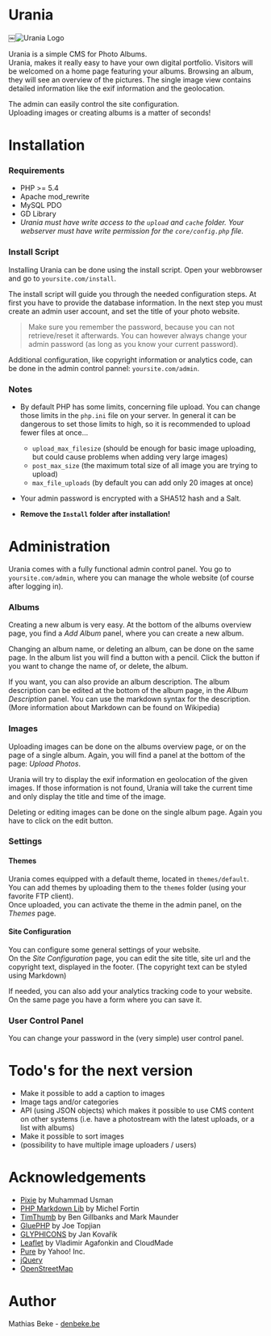 Urania
======

￼![Urania Logo](http://denbeke.be/urania/img/logo.png)

Urania is a simple CMS for Photo Albums.  
Urania, makes it really easy to have your own digital portfolio.
Visitors will be welcomed on a home page featuring your albums.
Browsing an album, they will see an overview of the pictures.
The single image view contains detailed information like the exif
information and the geolocation.

The admin can easily control the site configuration.  
Uploading images or creating albums is a matter of seconds!



Installation
============

### Requirements ###

* PHP >= 5.4
* Apache mod_rewrite
* MySQL PDO
* GD Library
* *Urania must have write access to the `upload` and `cache` folder. Your webserver must have write permission for the `core/config.php` file.*


### Install Script ###

Installing Urania can be done using the install script.
Open your webbrowser and go to `yoursite.com/install`.

The install script will guide you through the needed configuration steps.
At first you have to provide the database information.
In the next step you must create an admin user account, and set the title of your photo website.

> Make sure you remember the password, because you can not retrieve/reset it afterwards. You can however always change your admin password (as long as you know your current password).

Additional configuration, like copyright information or analytics code,
can be done in the admin control pannel: `yoursite.com/admin`. 


### Notes ###

* By default PHP has some limits, concerning file upload.
  You can change those limits in the `php.ini` file on your server. In general it can be dangerous to set those limits to high, so it is recommended to upload fewer files at once...
	* `upload_max_filesize` (should be enough for basic image uploading, but could cause problems when adding very large images)
	* `post_max_size` (the maximum total size of all image you are trying to upload)
	* `max_file_uploads` (by default you can add only 20 images at once)
	
* Your admin password is encrypted with a SHA512 hash and a Salt.

* **Remove the `Install` folder after installation!**



Administration
==============

Urania comes with a fully functional admin control panel.
You go to `yoursite.com/admin`, where you can manage the whole website (of course after logging in).

### Albums ###

Creating a new album is very easy.
At the bottom of the albums overview page, you find a *Add Album* panel, where you can create a new album.

Changing an album name, or deleting an album, can be done on the same page.
In the album list you will find a button with a pencil.
Click the button if you want to change the name of, or delete, the album.

If you want, you can also provide an album description.
The album description can be edited at the bottom of the album page, in the *Album Description* panel.
You can use the markdown syntax for the description. (More information about Markdown can be found on Wikipedia)

### Images ###

Uploading images can be done on the albums overview page,
or on the page of a single album.
Again, you will find a panel at the bottom of the page: *Upload Photos*.

Urania will try to display the exif information en geolocation of the given images.
If those information is not found,
Urania will take the current time and only display the title and time of the image.

Deleting or editing images can be done on the single album page.
Again you have to click on the edit button.


### Settings ###


#### Themes ####

Urania comes equipped with a default theme, located in `themes/default`.
You can add themes by uploading them to the `themes` folder (using your favorite FTP client).  
Once uploaded, you can activate the theme in the admin panel, on the *Themes* page.

#### Site Configuration ####

You can configure some general settings of your website.  
On the *Site Configuration* page, you can edit the site title,
site url and the copyright text, displayed in the footer. (The copyright text can be styled using Markdown)

If needed, you can also add your analytics tracking code to your website.
On the same page you have a form where you can save it.


### User Control Panel ###

You can change your password in the (very simple) user control panel.



Todo's for the next version
=========================

* Make it possible to add a caption to images
* Image  tags and/or categories
* API (using JSON objects) which makes it possible to use CMS content on other systems (i.e. have a photostream with the latest uploads, or a list with albums)
* Make it possible to sort images
* (possibility to have multiple image uploaders / users)



Acknowledgements
================

* [Pixie](https://github.com/usmanhalalit/pixie) by Muhammad Usman
* [PHP Markdown Lib](https://github.com/michelf/php-markdown) by Michel Fortin
* [TimThumb](http://www.binarymoon.co.uk/projects/timthumb/) by Ben Gillbanks and Mark Maunder
* [GluePHP](http://gluephp.com) by Joe Topjian
* [GLYPHICONS](http://glyphicons.com) by Jan Kovařík
* [Leaflet](http://leafletjs.com) by Vladimir Agafonkin and CloudMade
* [Pure](http://purecss.io) by Yahoo! Inc.
* [jQuery](http://jquery.com)
* [OpenStreetMap](http://openstreetmap.org)



Author
======

Mathias Beke - [denbeke.be](http://denbeke.be)
